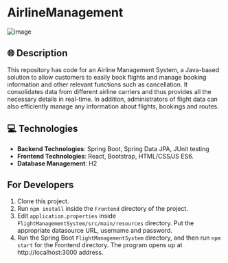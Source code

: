 # AirlineManagement

![image](https://ak.picdn.net/shutterstock/videos/20438227/thumb/1.jpg)

##  🌐  Description
This repository has code for an Airline Management System, a Java-based solution to allow customers to easily book flights and manage booking information and other relevant functions such as cancellation. It consolidates data from different airline carriers and thus provides all the necessary details in real-time. In addition, administrators of flight data can also efficiently manage any information about flights, bookings and routes.

##  💻  Technologies 

* **Backend Technologies**: Spring Boot, Spring Data JPA, JUnit testing
* **Frontend Technologies**: React, Bootstrap, HTML/CSS/JS ES6.
* **Database Management**: H2

## For Developers

1. Clone this project. 
1. Run `npm install` inside the `Frontend` directory of the project. 
1. Edit `application.properties` inside `FlightManagementSystem/src/main/resources` directory. Put the appropriate datasource URL, username and password.
1. Run the Spring Boot `FlightManagementSystem` directory, and then run `npm start` for the Frontend directory. The program opens up at http://localhost:3000 address.
